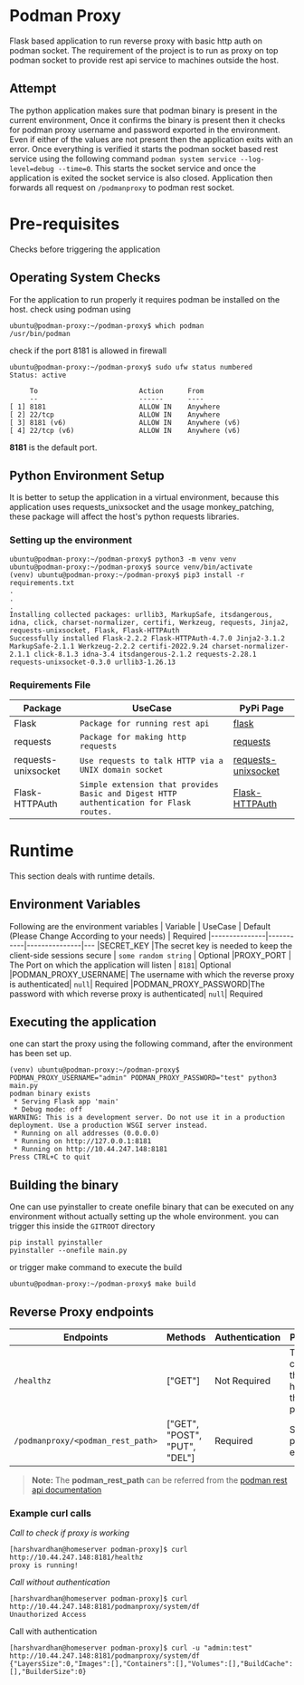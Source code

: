 # Podman Proxy

Flask based application to run reverse proxy with basic http auth on podman socket. The requirement of the project is to run as proxy on top podman socket to provide rest api service to machines outside the host.

## Attempt
The python application makes sure that podman binary is present in the current environment, Once it confirms the binary is present then it checks for podman proxy username and password exported in the environment. Even if either of the values are not present then the application exits with an error.
Once everything is verified it starts the podman socket based rest service using the following command `podman system service --log-level=debug --time=0`. This starts the socket service and once the application is exited the socket service is also closed.
Application then forwards all request on `/podmanproxy` to podman rest socket.
# Pre-requisites
Checks before triggering the application
## Operating System Checks
For the application to run properly it requires podman be installed on the host.
check using podman using 
```
ubuntu@podman-proxy:~/podman-proxy$ which podman
/usr/bin/podman
```
check if the port 8181 is allowed in firewall
```
ubuntu@podman-proxy:~/podman-proxy$ sudo ufw status numbered
Status: active

     To                         Action      From
     --                         ------      ----
[ 1] 8181                       ALLOW IN    Anywhere                  
[ 2] 22/tcp                     ALLOW IN    Anywhere                  
[ 3] 8181 (v6)                  ALLOW IN    Anywhere (v6)             
[ 4] 22/tcp (v6)                ALLOW IN    Anywhere (v6)    
```

**8181** is the default port.
## Python Environment Setup
It is better to setup the application in a virtual environment, because this application uses requests_unixsocket and the usage monkey_patching, these package will affect the host's python requests libraries.

### Setting up the environment
```
ubuntu@podman-proxy:~/podman-proxy$ python3 -m venv venv
ubuntu@podman-proxy:~/podman-proxy$ source venv/bin/activate
(venv) ubuntu@podman-proxy:~/podman-proxy$ pip3 install -r requirements.txt 
.
.
.
Installing collected packages: urllib3, MarkupSafe, itsdangerous, idna, click, charset-normalizer, certifi, Werkzeug, requests, Jinja2, requests-unixsocket, Flask, Flask-HTTPAuth
Successfully installed Flask-2.2.2 Flask-HTTPAuth-4.7.0 Jinja2-3.1.2 MarkupSafe-2.1.1 Werkzeug-2.2.2 certifi-2022.9.24 charset-normalizer-2.1.1 click-8.1.3 idna-3.4 itsdangerous-2.1.2 requests-2.28.1 requests-unixsocket-0.3.0 urllib3-1.26.13
```
### Requirements File

|     Package        |UseCase                             | PyPi Page                        |
|--------------------|-----------------------------------|------------
|Flask               |`Package for running rest api`     | [flask](https://pypi.org/project/Flask/)        
|requests            |`Package for making http requests` | [requests](https://pypi.org/project/requests/)    
|requests-unixsocket | `Use requests to talk HTTP via a UNIX domain socket` | [requests-unixsocket](https://pypi.org/project/requests-unixsocket/)
|Flask-HTTPAuth      | `Simple extension that provides Basic and Digest HTTP authentication for Flask routes.` | [Flask-HTTPAuth](https://pypi.org/project/Flask-HTTPAuth/)

# Runtime

This section deals with runtime details.


## Environment Variables

Following are the environment variables 
| Variable      | UseCase   | Default (Please Change According to your needs) | Required
|---------------|-----------|---------------|---
|SECRET_KEY     |The secret key is needed to keep the client-side sessions secure | `some random string` | Optional
|PROXY_PORT     | The Port on which the application will listen | `8181`| Optional
|PODMAN_PROXY_USERNAME| The username with which the reverse proxy is authenticated| `null`| Required
|PODMAN_PROXY_PASSWORD|The password with which reverse proxy is authenticated| `null`| Required

##  Executing the application
one can start the proxy using the following command, after the environment has been set up.
```
(venv) ubuntu@podman-proxy:~/podman-proxy$ PODMAN_PROXY_USERNAME="admin" PODMAN_PROXY_PASSWORD="test" python3 main.py
podman binary exists
 * Serving Flask app 'main'
 * Debug mode: off
WARNING: This is a development server. Do not use it in a production deployment. Use a production WSGI server instead.
 * Running on all addresses (0.0.0.0)
 * Running on http://127.0.0.1:8181
 * Running on http://10.44.247.148:8181
Press CTRL+C to quit

```
## Building the binary
One can use pyinstaller to create onefile binary that can be executed on any environment without actually setting up the whole environment.
you can trigger this inside the `GITROOT` directory
```
pip install pyinstaller
pyinstaller --onefile main.py
```
or trigger make command to execute the build
```
ubuntu@podman-proxy:~/podman-proxy$ make build
```
## Reverse Proxy endpoints
| Endpoints | Methods | Authentication | Purpose
|-----------|---------|----------------|--
|`/healthz` | ["GET"] | Not Required   | To check the health of the proxy
|`/podmanproxy/<podman_rest_path>`|["GET", "POST", "PUT", "DEL"]| Required| Serve as proxy endpoint
> **Note:** The **podman_rest_path** can be referred from the [podman rest api documentation](https://docs.podman.io/en/latest/_static/api.html)

### Example curl calls
*Call to check if proxy is working*
```
[harshvardhan@homeserver podman-proxy]$ curl http://10.44.247.148:8181/healthz
proxy is running!
```
*Call without authentication*
```
[harshvardhan@homeserver podman-proxy]$ curl http://10.44.247.148:8181/podmanproxy/system/df
Unauthorized Access
```
Call with authentication
```
[harshvardhan@homeserver podman-proxy]$ curl -u "admin:test" http://10.44.247.148:8181/podmanproxy/system/df
{"LayersSize":0,"Images":[],"Containers":[],"Volumes":[],"BuildCache":[],"BuilderSize":0}
```